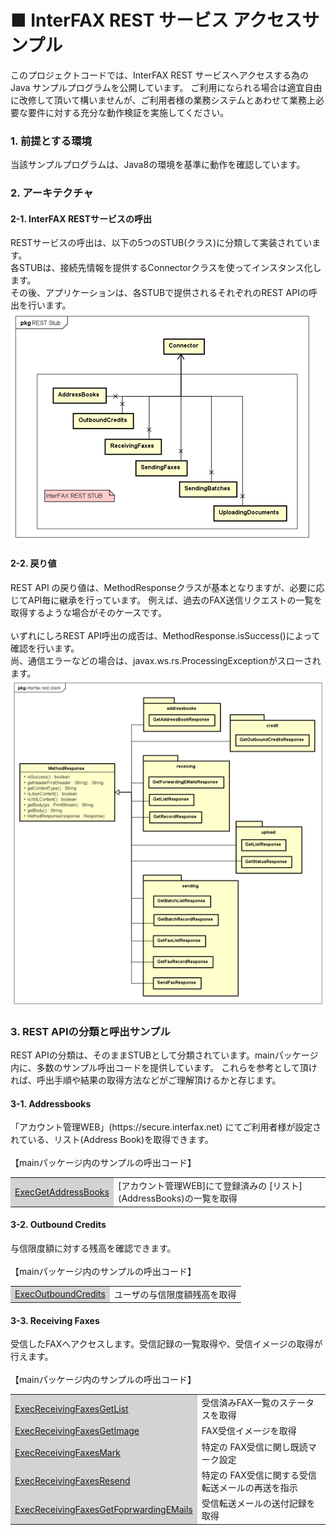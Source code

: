 <html lang="ja">
<head><meta charset="utf-8"/></head>
<body>
<h1>■ InterFAX REST サービス アクセスサンプル</h1>
このプロジェクトコードでは、InterFAX REST サービスへアクセスする為の Java サンプルプログラムを公開しています。
ご利用になられる場合は適宜自由に改修して頂いて構いませんが、ご利用者様の業務システムとあわせて業務上必要な要件に対する充分な動作検証を実施してください。
<div>
<h3>1. 前提とする環境</h3>
当該サンプルプログラムは、Java8の環境を基準に動作を確認しています。
<h3>2. アーキテクチャ</h3>
<h4>2-1. InterFAX RESTサービスの呼出</h4>
RESTサービスの呼出は、以下の5つのSTUB(クラス)に分類して実装されています。<br>
各STUBは、接続先情報を提供するConnectorクラスを使ってインスタンス化します。<br>
その後、アプリケーションは、各STUBで提供されるそれぞれのREST APIの呼出を行います。<br>
<img src="stub.png">
<h4>2-2. 戻り値</h4>
REST API の戻り値は、MethodResponseクラスが基本となりますが、必要に応じてAPI毎に継承を行っています。
例えば、過去のFAX送信リクエストの一覧を取得するような場合がそのケースです。<br>
<br>
いずれにしろREST API呼出の成否は、MethodResponse.isSuccess()によって確認を行います。<br>
尚、通信エラーなどの場合は、javax.ws.rs.ProcessingExceptionがスローされます。<br>
<img src="return.png">
<h3>3. REST APIの分類と呼出サンプル</h3>
REST APIの分類は、そのままSTUBとして分類されています。mainパッケージ内に、多数のサンプル呼出コードを提供しています。
これらを参考として頂ければ、呼出手順や結果の取得方法などがご理解頂けるかと存じます。
<h4>3-1. Addressbooks</h4>
「アカウント管理WEB」(https://secure.interfax.net) にてご利用者様が設定されている、リスト(Address Book)を取得できます。<br>
<br>
【mainパッケージ内のサンプルの呼出コード】
<table>
<tr>
<td style="background-color: lightgray"><a href="src/main/java/main/ExecGetAddressBooks.java">ExecGetAddressBooks</a></td>
<td>[アカウント管理WEB]にて登録済みの [リスト](AddressBooks)の一覧を取得</td>
</tr>
</table>
<h4>3-2. Outbound Credits</h4>
与信限度額に対する残高を確認できます。<br>
<br>
【mainパッケージ内のサンプルの呼出コード】
<table>
<tr>
<td style="background-color: lightgray"><a href="src/main/java/main/ExecOutboundCredits.java">ExecOutboundCredits</a></td>
<td>ユーザの与信限度額残高を取得</td>
</tr>
</table>
<h4>3-3. Receiving Faxes</h4>
受信したFAXへアクセスします。受信記録の一覧取得や、受信イメージの取得が行えます。<br>
<br>
【mainパッケージ内のサンプルの呼出コード】
<table>
<tr>
<td style="background-color: lightgray"><a href="src/main/java/main/ExecReceivingFaxesGetList.java">ExecReceivingFaxesGetList</a></td>
<td>受信済みFAX一覧のステータスを取得</td>
</tr>
<tr>
<td style="background-color: lightgray"><a href="src/main/java/main/ExecReceivingFaxesGetImage.java">ExecReceivingFaxesGetImage</a></td>
<td>FAX受信イメージを取得</td>
</tr>
<tr>
<td style="background-color: lightgray"><a href="src/main/java/main/ExecReceivingFaxesMark.java">ExecReceivingFaxesMark</a></td>
<td>特定の FAX受信に関し既読マーク設定</td>
</tr>
<tr>
<td style="background-color: lightgray"><a href="src/main/java/main/ExecReceivingFaxesResend.java">ExecReceivingFaxesResend</a></td>
<td>特定の FAX受信に関する受信転送メールの再送を指示</td>
</tr>
<tr>
<td style="background-color: lightgray"><a href="src/main/java/main/ExecReceivingFaxesGetFoprwardingEMails.java">ExecReceivingFaxesGetFoprwardingEMails</a></td>
<td>受信転送メールの送付記録を取得</td>
</tr>
</table>
</div>
</body>
</html>
